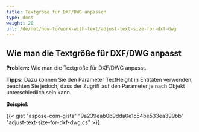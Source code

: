 ```yaml
---
title: Textgröße für DXF/DWG anpassen
type: docs
weight: 20
url: /de/net/how-to/work-with-text/adjust-text-size-for-dxf-dwg
---
```



## **Wie man die Textgröße für DXF/DWG anpasst**

**Problem:** Wie man die Textgröße für DXF/DWG anpasst.

**Tipps:** Dazu können Sie den Parameter TextHeight in Entitäten verwenden, beachten Sie jedoch, dass der Zugriff auf den Parameter je nach Objekt unterschiedlich sein kann.

**Beispiel:**

{{< gist "aspose-com-gists" "9a239eab0b9dda0e1c54be533ea399bb" "adjust-text-size-for-dxf-dwg.cs" >}}

